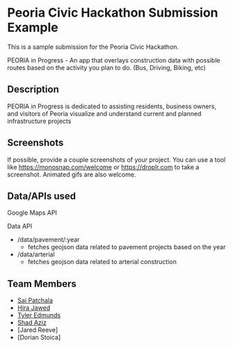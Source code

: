 # Peoria Civic Hackathon Submission Example

This is a sample submission for the Peoria Civic Hackathon. 

PEORIA in Progress - An app that overlays construction data with possible routes based on the activity you plan to do. (Bus, Driving, Biking, etc)

## Description

PEORIA in Progress is dedicated to assisting residents, business owners, and visitors of Peoria visualize and understand current and planned infrastructure projects

## Screenshots

If possible, provide a couple screenshots of your project. You can use a tool like https://monosnap.com/welcome or https://droplr.com to take a screenshot. Animated gifs are also welcome.

## Data/APIs used

Google Maps API

Data API
- /data/pavement/:year
  + fetches geojson data related to pavement projects based on the year
- /data/arterial
  + fetches geojson data related to arterial construction

## Team Members

+ [Sai Patchala](https://github.com/sai2311)
+ [Hira Jawed](https://github.com/hirajawed)
+ [Tyler Edmunds](https://github.com/TedtheDev)
+ [Shad Aziz](https://github.com/azizshad)
+ [Jared Reeve]
+ [Dorian Stoica]
